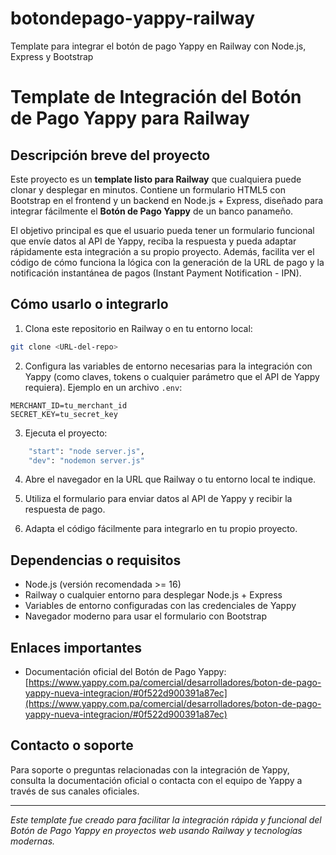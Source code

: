 # botondepago-yappy-railway
Template para integrar el botón de pago Yappy en Railway con Node.js, Express y Bootstrap


# Template de Integración del Botón de Pago Yappy para Railway

## Descripción breve del proyecto

Este proyecto es un **template listo para Railway** que cualquiera puede clonar y desplegar en minutos. Contiene un formulario HTML5 con Bootstrap en el frontend y un backend en Node.js + Express, diseñado para integrar fácilmente el **Botón de Pago Yappy** de un banco panameño.

El objetivo principal es que el usuario pueda tener un formulario funcional que envíe datos al API de Yappy, reciba la respuesta y pueda adaptar rápidamente esta integración a su propio proyecto. Además, facilita ver el código de cómo funciona la lógica con la generación de la URL de pago y la notificación instantánea de pagos (Instant Payment Notification - IPN).

## Cómo usarlo o integrarlo

1. Clona este repositorio en Railway o en tu entorno local:

```bash
git clone <URL-del-repo>
```

2. Configura las variables de entorno necesarias para la integración con Yappy (como claves, tokens o cualquier parámetro que el API de Yappy requiera). Ejemplo en un archivo `.env`:

```
MERCHANT_ID=tu_merchant_id
SECRET_KEY=tu_secret_key
```

3. Ejecuta el proyecto:

```bash
    "start": "node server.js",
    "dev": "nodemon server.js"
```

4. Abre el navegador en la URL que Railway o tu entorno local te indique.

5. Utiliza el formulario para enviar datos al API de Yappy y recibir la respuesta de pago.

6. Adapta el código fácilmente para integrarlo en tu propio proyecto.

## Dependencias o requisitos

- Node.js (versión recomendada >= 16)
- Railway o cualquier entorno para desplegar Node.js + Express
- Variables de entorno configuradas con las credenciales de Yappy
- Navegador moderno para usar el formulario con Bootstrap

## Enlaces importantes

- Documentación oficial del Botón de Pago Yappy:  
  [https://www.yappy.com.pa/comercial/desarrolladores/boton-de-pago-yappy-nueva-integracion/#0f522d900391a87ec](https://www.yappy.com.pa/comercial/desarrolladores/boton-de-pago-yappy-nueva-integracion/#0f522d900391a87ec)

## Contacto o soporte

Para soporte o preguntas relacionadas con la integración de Yappy, consulta la documentación oficial o contacta con el equipo de Yappy a través de sus canales oficiales.

---

*Este template fue creado para facilitar la integración rápida y funcional del Botón de Pago Yappy en proyectos web usando Railway y tecnologías modernas.*
